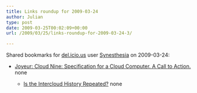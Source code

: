 ```yaml
---
title: Links roundup for 2009-03-24
author: Julian
type: post
date: 2009-03-25T00:02:09+00:00
url: /2009/03/25/links-roundup-for-2009-03-24-3/

---
```

Shared bookmarks for [del.icio.us][1] user [Synesthesia][2] on 2009-03-24:

  * [Joyeur: Cloud Nine: Specification for a Cloud Computer. A Call to Action.][3] 
    none</li> 
    
      * [Is the Intercloud History Repeated?][4] 
        none</li> </ul>

 [1]: http://del.icio.us/
 [2]: http://del.icio.us/synesthesia
 [3]: http://www.joyeur.com/2008/05/08/cloud-nine-specification-for-a-cloud-computer-a-call-to-action
 [4]: http://blogs.cisco.com/datacenter/comments/is_the_intercloud_history_repeated